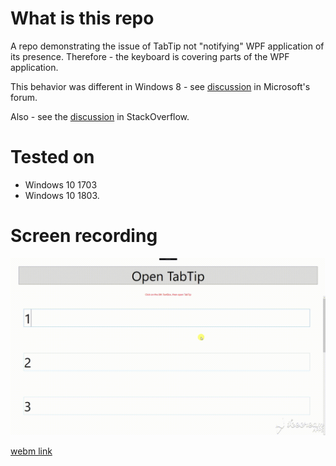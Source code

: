 # What is this repo

A repo demonstrating the issue of TabTip not "notifying" WPF application of its presence.
Therefore - the keyboard is covering parts of the WPF application.

This behavior was different in Windows 8 - see [discussion](https://social.technet.microsoft.com/Forums/en-US/a3845602-fc12-45b2-b9fd-a539eb502e49/touch-keyboard-no-longer-resizing-maximized-desktop-application?forum=win10itproapps) in Microsoft's forum.

Also - see the [discussion](https://stackoverflow.com/questions/30482440/wpf-window-size-not-affected-by-tabtip-keyboard) in StackOverflow.

# Tested on
 - Windows 10 1703
 - Windows 10 1803.


# Screen recording

![gif](/Example/TabTip_issue_in_fullscreen.gif)

[webm link](/Example/TabTip_issue_in_fullscreen.webm)
